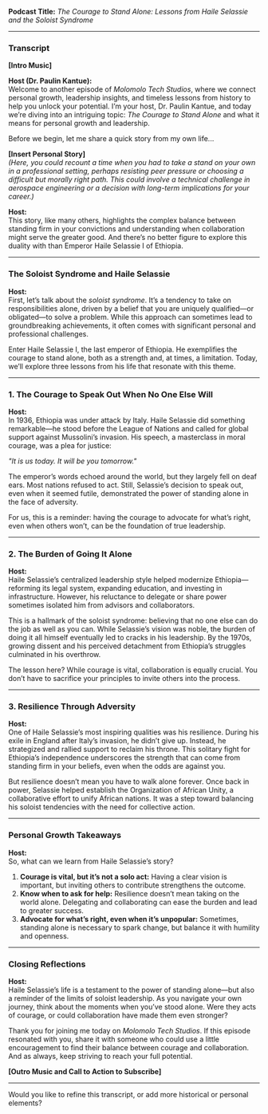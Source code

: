 **Podcast Title:** *The Courage to Stand Alone: Lessons from Haile Selassie and the Soloist Syndrome*  

---

### Transcript  

**[Intro Music]**  

**Host (Dr. Paulin Kantue):**  
Welcome to another episode of *Molomolo Tech Studios*, where we connect personal growth, leadership insights, and timeless lessons from history to help you unlock your potential. I’m your host, Dr. Paulin Kantue, and today we’re diving into an intriguing topic: *The Courage to Stand Alone* and what it means for personal growth and leadership.  

Before we begin, let me share a quick story from my own life...  

**[Insert Personal Story]**  
*(Here, you could recount a time when you had to take a stand on your own in a professional setting, perhaps resisting peer pressure or choosing a difficult but morally right path. This could involve a technical challenge in aerospace engineering or a decision with long-term implications for your career.)*  

**Host:**  
This story, like many others, highlights the complex balance between standing firm in your convictions and understanding when collaboration might serve the greater good. And there’s no better figure to explore this duality with than Emperor Haile Selassie I of Ethiopia.  

---

### **The Soloist Syndrome and Haile Selassie**  

**Host:**  
First, let’s talk about the *soloist syndrome*. It’s a tendency to take on responsibilities alone, driven by a belief that you are uniquely qualified—or obligated—to solve a problem. While this approach can sometimes lead to groundbreaking achievements, it often comes with significant personal and professional challenges.  

Enter Haile Selassie I, the last emperor of Ethiopia. He exemplifies the courage to stand alone, both as a strength and, at times, a limitation. Today, we’ll explore three lessons from his life that resonate with this theme.  

---

### **1. The Courage to Speak Out When No One Else Will**  

**Host:**  
In 1936, Ethiopia was under attack by Italy. Haile Selassie did something remarkable—he stood before the League of Nations and called for global support against Mussolini’s invasion. His speech, a masterclass in moral courage, was a plea for justice:  

*"It is us today. It will be you tomorrow."*  

The emperor’s words echoed around the world, but they largely fell on deaf ears. Most nations refused to act. Still, Selassie’s decision to speak out, even when it seemed futile, demonstrated the power of standing alone in the face of adversity.  

For us, this is a reminder: having the courage to advocate for what’s right, even when others won’t, can be the foundation of true leadership.  

---

### **2. The Burden of Going It Alone**  

**Host:**  
Haile Selassie’s centralized leadership style helped modernize Ethiopia—reforming its legal system, expanding education, and investing in infrastructure. However, his reluctance to delegate or share power sometimes isolated him from advisors and collaborators.  

This is a hallmark of the soloist syndrome: believing that no one else can do the job as well as you can. While Selassie’s vision was noble, the burden of doing it all himself eventually led to cracks in his leadership. By the 1970s, growing dissent and his perceived detachment from Ethiopia’s struggles culminated in his overthrow.  

The lesson here? While courage is vital, collaboration is equally crucial. You don’t have to sacrifice your principles to invite others into the process.  

---

### **3. Resilience Through Adversity**  

**Host:**  
One of Haile Selassie’s most inspiring qualities was his resilience. During his exile in England after Italy’s invasion, he didn’t give up. Instead, he strategized and rallied support to reclaim his throne. This solitary fight for Ethiopia’s independence underscores the strength that can come from standing firm in your beliefs, even when the odds are against you.  

But resilience doesn’t mean you have to walk alone forever. Once back in power, Selassie helped establish the Organization of African Unity, a collaborative effort to unify African nations. It was a step toward balancing his soloist tendencies with the need for collective action.  

---

### **Personal Growth Takeaways**  

**Host:**  
So, what can we learn from Haile Selassie’s story?  

1. **Courage is vital, but it’s not a solo act:** Having a clear vision is important, but inviting others to contribute strengthens the outcome.  
2. **Know when to ask for help:** Resilience doesn’t mean taking on the world alone. Delegating and collaborating can ease the burden and lead to greater success.  
3. **Advocate for what’s right, even when it’s unpopular:** Sometimes, standing alone is necessary to spark change, but balance it with humility and openness.  

---

### **Closing Reflections**  

**Host:**  
Haile Selassie’s life is a testament to the power of standing alone—but also a reminder of the limits of soloist leadership. As you navigate your own journey, think about the moments when you’ve stood alone. Were they acts of courage, or could collaboration have made them even stronger?  

Thank you for joining me today on *Molomolo Tech Studios*. If this episode resonated with you, share it with someone who could use a little encouragement to find their balance between courage and collaboration. And as always, keep striving to reach your full potential.  

**[Outro Music and Call to Action to Subscribe]**  

---

Would you like to refine this transcript, or add more historical or personal elements?
